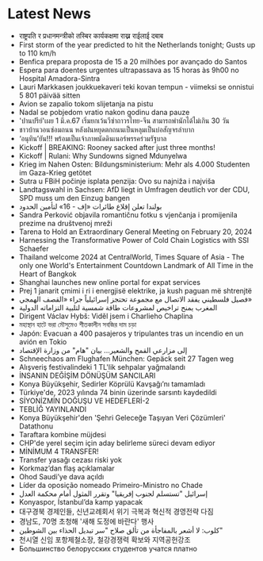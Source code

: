 # Latest News
-  राष्ट्रपति र प्रधानमन्त्रीको तस्बिर कार्यकक्षमा राख्न राईलाई दबाब
-  First storm of the year predicted to hit the Netherlands tonight; Gusts up to 110 km/h
-  Benfica prepara proposta de 15 a 20 milhões por avançado do Santos
-  Espera para doentes urgentes ultrapassava as 15 horas às 9h00 no Hospital Amadora-Sintra
-  Lauri Markkasen joukkuekaveri teki kovan tempun - viimeksi se onnistui 5 801 päivää sitten
-  Avion se zapalio tokom slijetanja na pistu
-  Nadal se pobjedom vratio nakon godinu dana pauze
-  'ปานปรีย์'เผย 1 มี.ค.67 เริ่มยกเว้นวีซ่าถาวรไทย-จีน สามารถพำนักได้ไม่เกิน 30 วัน
-  ชาวบ้านวอนซ่อมถนน หลังฝนหยุดตกถนนเป็นหลุมเป็นบ่อสัญจรลำบาก
-  ‘อนุทิน’ยัน!!! พร้อมเป็นเจ้าภาพนัดดินเนอร์พรรคร่วมรัฐบาล
-  Kickoff | BREAKING: Rooney sacked after just three months!
-  Kickoff | Rulani: Why Sundowns signed Mdunyelwa
-  Krieg im Nahen Osten: Bildungsministerium: Mehr als 4.000 Studenten im Gaza-Krieg getötet
-  Sutra u FBiH počinje isplata penzija: Ovo su najniža i najviša
-  Landtagswahl in Sachsen: AfD liegt in Umfragen deutlich vor der CDU, SPD muss um den Einzug bangen
-  بولندا تعلن إقلاع طائرات «إف - 16» لتأمين الحدود
-  Sandra Perković objavila romantičnu fotku s vjenčanja i promijenila prezime na društvenoj mreži
-  Tarena to Hold an Extraordinary General Meeting on February 20, 2024
-  Harnessing the Transformative Power of Cold Chain Logistics with SSI Schaefer
-  Thailand welcome 2024 at CentralWorld, Times Square of Asia - The only one World's Entertainment Countdown Landmark of All Time in the Heart of Bangkok
-  Shanghai launches new online portal for expat services
-  Prej 1 janarit çmimi i ri i energjisë elektrike, ja kush paguan më shtrenjtë
-  فصيل فلسطيني يفقد الاتصال مع مجموعة تحتجز إسرائيلياً جراء «القصف الهمجي»
-  المغرب يمنح تراخيص لمشروعات طاقة شمسية لتلبية التزاماته الدولية
-  Dirigent Václav Hybš: Viděl jsem i Charlieho Chaplina
-  মহাস্থান হাটে ভরা মৌসুমেও শীতকালীন সবজির দাম চড়া
-  Japón: Evacuan a 400 pasajeros y tripulantes tras un incendio en un avión en Tokio
-  إلى مزارعي القمح والشعير... بيان "هام" من وزارة الإقتصاد
-  Schneechaos am Flughafen München: Gepäck seit 27 Tagen weg
-  Alışveriş festivalindeki 1 TL'lik sehpalar yağmalandı
-  İNSANIN DEĞİŞİM DÖNÜŞÜM SANCILARI
-  Konya Büyükşehir, Sedirler Köprülü Kavşağı’nı tamamladı
-  Türkiye'de, 2023 yılında 74 binin üzerinde sarsıntı kaydedildi
-  SİYONİZMİN DOĞUŞU VE HEDEFLERİ-2
-  TEBLİĞ YAYINLANDI
-  Konya Büyükşehir'den 'Şehri Geleceğe Taşıyan Veri Çözümleri' Datathonu
-  Taraftara kombine müjdesi
-  CHP'de yerel seçim için aday belirleme süreci devam ediyor
-  MİNİMUM 4 TRANSFER!
-  Transfer yasağı cezası riski yok
-  Korkmaz’dan flaş açıklamalar
-  Ohod Saudi’ye dava açıldı
-  Líder da oposição nomeado Primeiro-Ministro no Chade
-  إسرائيل "تستسلم لجنوب إفريقيا" وتقرر المثول أمام محكمة العدل
-  Konyaspor, İstanbul’da kamp yapacak
-  대구경북 경제인들, 신년교례회서 위기 극복과 혁신적 경영전략 다짐
-  경남도, 70명 초청해 '새해 도정에 바란다' 행사
-  كلوب: لا أشعر بالمفاجأة من تألق صلاح "سر تبديل الحذاء بين الشوطين"
-  천시열 신임 포항제철소장, 철강경쟁력 확보와 지역공헌강조
-  Большинство белорусских студентов учатся платно
